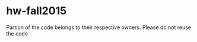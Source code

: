 # hw-fall2015

Partion of the code belongs to their respective owners. Please do not reuse the code
